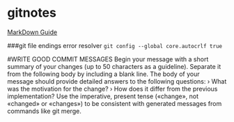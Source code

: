 # gitnotes
 [MarkDown Guide](https://help.github.com/articles/basic-writing-and-formatting-syntax/)


###git file endings error resolver
```git config --global core.autocrlf true```



#WRITE GOOD COMMIT MESSAGES
Begin your message with a short summary of
your changes (up to 50 characters as a guideline). Separate it from the following body
by including a blank line. The body of your
message should provide detailed answers to
the following questions:
› What was the motivation for the change?
› How does it differ from the previous
implementation?
Use the imperative, present tense («change»,
not «changed» or «changes») to be consistent
with generated messages from commands
like git merge.


